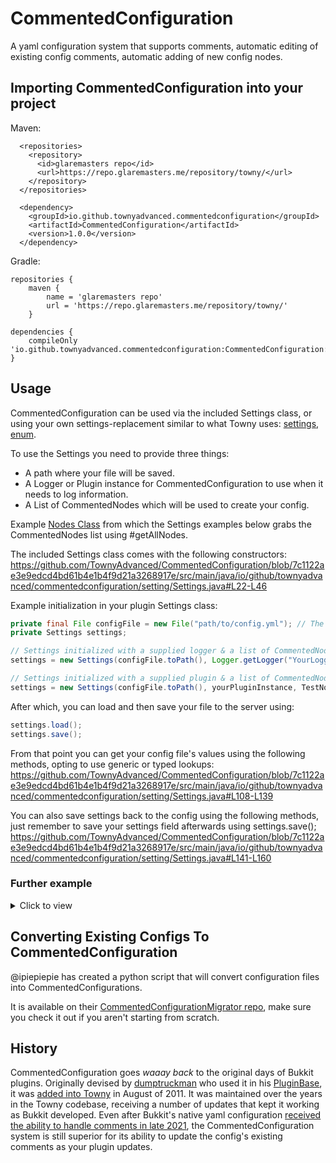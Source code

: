 # CommentedConfiguration

A yaml configuration system that supports comments, automatic editing of existing config comments, automatic adding of new config nodes.

## Importing CommentedConfiguration into your project

Maven:
```
  <repositories>
    <repository>
      <id>glaremasters repo</id>
      <url>https://repo.glaremasters.me/repository/towny/</url>
    </repository>
  </repositories>
```

```
  <dependency>
    <groupId>io.github.townyadvanced.commentedconfiguration</groupId>
    <artifactId>CommentedConfiguration</artifactId>
    <version>1.0.0</version>
  </dependency>
```

Gradle:

```
repositories {
    maven {
        name = 'glaremasters repo'
        url = 'https://repo.glaremasters.me/repository/towny/'
    }

dependencies {
    compileOnly 'io.github.townyadvanced.commentedconfiguration:CommentedConfiguration:1.0.0'
}
```


## Usage

CommentedConfiguration can be used via the included Settings class, or using your own settings-replacement similar to what Towny uses: [settings](https://github.com/TownyAdvanced/Towny/blob/master/src/com/palmergames/bukkit/towny/TownySettings.java), [enum](https://github.com/TownyAdvanced/Towny/blob/master/src/com/palmergames/bukkit/config/ConfigNodes.java).

To use the Settings you need to provide three things:
- A path where your file will be saved.
- A Logger or Plugin instance for CommentedConfiguration to use when it needs to log information. 
- A List of CommentedNodes which will be used to create your config.

Example [Nodes Class](https://github.com/TownyAdvanced/CommentedConfiguration/blob/main/src/test/java/io/github/townyadvanced/commentedconfiguration/TestNodes.java) from which the Settings examples below grabs the CommentedNodes list using #getAllNodes.

The included Settings class comes with the following constructors:
https://github.com/TownyAdvanced/CommentedConfiguration/blob/7c1122ae3e9edcd4bd61b4e1b4f9d21a3268917e/src/main/java/io/github/townyadvanced/commentedconfiguration/setting/Settings.java#L22-L46

Example initialization in your plugin Settings class:
```java
private final File configFile = new File("path/to/config.yml"); // The destination you want your config.yml saved to.
private Settings settings;

// Settings initialized with a supplied logger & a list of CommentedNodes.
settings = new Settings(configFile.toPath(), Logger.getLogger("YourLoggerNameHere"), TestNodes.getAllNodes());

// Settings initialized with a supplied plugin & a list of CommentedNodes.
settings = new Settings(configFile.toPath(), yourPluginInstance, TestNodes.getAllNodes());
```

After which, you can load and then save your file to the server using:
```java
settings.load();
settings.save();
```

From that point you can get your config file's values using the following methods, opting to use generic or typed lookups:
https://github.com/TownyAdvanced/CommentedConfiguration/blob/7c1122ae3e9edcd4bd61b4e1b4f9d21a3268917e/src/main/java/io/github/townyadvanced/commentedconfiguration/setting/Settings.java#L108-L139

You can also save settings back to the config using the following methods, just remember to save your settings field afterwards using settings.save();
https://github.com/TownyAdvanced/CommentedConfiguration/blob/7c1122ae3e9edcd4bd61b4e1b4f9d21a3268917e/src/main/java/io/github/townyadvanced/commentedconfiguration/setting/Settings.java#L141-L160

### Further example

<details><summary>Click to view</summary>

Main
```java
package org.example;

import java.nio.file.Path;
import java.util.Arrays;
import java.util.logging.Logger;

import io.github.townyadvanced.commentedconfiguration.setting.Settings;

public class Main {
    public static void main(String[] args) {
        final Path file = Path.of("/home/ben10/Desktop/config.yml");
        final Settings settings = new Settings(file, Logger.getLogger("TEST"), TestNodes.getAllNodes());
        if (!settings.load()) {
            System.out.println("Failed to load config");
            return;
        }
        System.out.println("Loaded config");
        System.out.println(settings.get(TestNodes.BOOLEAN_NODE));
        System.out.println(settings.get(TestNodes.STRING_NODE));
        System.out.println(settings.get(TestNodes.LOCATION_NODE));
        settings.save();
        System.out.println("Saved config");

        final Path enumFile = Path.of("/home/ben10/Desktop/enumconfig.yml");
        final Settings enumSettings = new Settings(enumFile, Logger.getLogger("ENUMTEST"), Arrays.asList(TestEnumNodes.values()));
        if (!enumSettings.load()) {
            System.out.println("Failed to load enumconfig");
            return;
        }
        System.out.println("Loaded enumconfig");
        System.out.println(enumSettings.get(TestEnumNodes.TEST_BOOLEAN));
        System.out.println(enumSettings.get(TestEnumNodes.TEST_STRING));
        System.out.println(enumSettings.get(TestEnumNodes.TEST_LOCATION));
        enumSettings.save();
        System.out.println("Saved enumconfig");
    }
}
```

TestEnumNodes
```java
package org.example;

import io.github.townyadvanced.commentedconfiguration.setting.ValueNode;
import org.bukkit.Location;
import org.jetbrains.annotations.NotNull;
import org.jetbrains.annotations.Nullable;

public enum TestEnumNodes implements ValueNode {
    TEST_BOOLEAN(
            "test.boolean",
            true,
            new String[] {"# This is a test boolean.", "# It is true by default."}
    ),
    TEST_STRING(
            "test.string",
            "Hello, world!",
            new String[] {"# This is a test string.", "# It is \"Hello, world!\" by default."}
    ),
    TEST_LOCATION(
            "test.location",
            new Location(null, 0, 0, 0),
            new String[] {"# This is a test location.", "# It is (0, 0, 0) by default."}
    ),
    ;

    private final String path;
    private final Object defaultValue;
    private final String[] comments;

    TestEnumNodes(String path, Object defaultValue, String[] comments) {
        this.path = path;
        this.defaultValue = defaultValue;
        this.comments = comments;
    }

    @Override
    public @NotNull String getPath() {
        return path;
    }

    @Override
    public @Nullable Object getDefaultValue() {
        return defaultValue;
    }

    @Override
    public @NotNull String[] getComments() {
        return comments;
    }
}
```

TestNodes
```java
package org.example;

import java.util.ArrayList;
import java.util.List;

import io.github.townyadvanced.commentedconfiguration.setting.CommentedNode;
import io.github.townyadvanced.commentedconfiguration.setting.SimpleNode;
import io.github.townyadvanced.commentedconfiguration.setting.TypedValueNode;
import org.bukkit.Location;

public class TestNodes {
    private static final List<CommentedNode> nodes = new ArrayList<>();

    private static <T> TypedValueNode<T> node(TypedValueNode<T> node) {
        nodes.add(node);
        return node;
    }

    public static final TypedValueNode<Boolean> BOOLEAN_NODE = node(SimpleNode.builder("test.boolean", Boolean.class)
            .defaultValue(true)
            .comment("This is a boolean")
            .build());

    public static final TypedValueNode<String> STRING_NODE = node(SimpleNode.builder("test.string", String.class)
            .defaultValue("default")
            .comment("This is a string")
            .build());

    public static final TypedValueNode<Location> LOCATION_NODE = node(SimpleNode.builder("test.location", Location.class)
            .defaultValue(new Location(null, 0, 0, 0))
            .comment("This is a location")
            .build());

    public static List<CommentedNode> getAllNodes() {
        return nodes;
    }
}
```


</details>

## Converting Existing Configs To CommentedConfiguration

@ipiepiepie has created a python script that will convert configuration files into CommentedConfigurations.

It is available on their [CommentedConfigurationMigrator repo](https://github.com/ipiepiepie/CommentedConfigurationMigrator), make sure you check it out if you aren't starting from scratch.
  
## History

CommentedConfiguration goes *waaay back* to the original days of Bukkit plugins. Originally devised by [dumptruckman](https://github.com/dumptruckman) who used it in his [PluginBase](https://github.com/dumptruckman/PluginBase), it was [added into Towny](https://github.com/TownyAdvanced/Towny/commit/9de37765a69c92d9fe8ffe94cb62c5c7f250c6c5) in August of 2011. It was maintained over the years in the Towny codebase, receiving a number of updates that kept it working as Bukkit developed. Even after Bukkit's native yaml configuration [received the ability to handle comments in late 2021](https://hub.spigotmc.org/stash/projects/SPIGOT/repos/bukkit/commits/3e2dd2bc120754ea4db193e878050d0eb31a6894#src/main/java/org/bukkit/configuration/file/YamlConfiguration.java), the CommentedConfiguration system is still superior for its ability to update the config's existing comments as your plugin updates.

